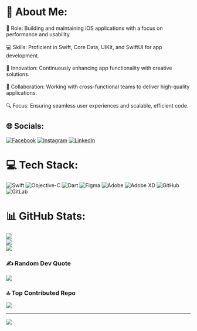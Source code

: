 # 💫 About Me:
📱 Role: Building and maintaining iOS applications with a focus on performance and usability.<br><br>💻 Skills: Proficient in Swift, Core Data, UIKit, and SwiftUI for app development.<br><br>🚀 Innovation: Continuously enhancing app functionality with creative solutions.<br><br>🤝 Collaboration: Working with cross-functional teams to deliver high-quality applications.<br><br>🔍 Focus: Ensuring seamless user experiences and scalable, efficient code.


## 🌐 Socials:
[![Facebook](https://img.shields.io/badge/Facebook-%231877F2.svg?logo=Facebook&logoColor=white)](https://facebook.com/jothimariyappan) [![Instagram](https://img.shields.io/badge/Instagram-%23E4405F.svg?logo=Instagram&logoColor=white)](https://instagram.com/j.o.t.h.i.m.a.r.y.a.p.p.a.n) [![LinkedIn](https://img.shields.io/badge/LinkedIn-%230077B5.svg?logo=linkedin&logoColor=white)](https://linkedin.com/in/jothimariyappan) 

# 💻 Tech Stack:
![Swift](https://img.shields.io/badge/swift-F54A2A?style=for-the-badge&logo=swift&logoColor=white) ![Objective-C](https://img.shields.io/badge/OBJECTIVE--C-%233A95E3.svg?style=for-the-badge&logo=apple&logoColor=white) ![Dart](https://img.shields.io/badge/dart-%230175C2.svg?style=for-the-badge&logo=dart&logoColor=white) ![Figma](https://img.shields.io/badge/figma-%23F24E1E.svg?style=for-the-badge&logo=figma&logoColor=white) ![Adobe](https://img.shields.io/badge/adobe-%23FF0000.svg?style=for-the-badge&logo=adobe&logoColor=white) ![Adobe XD](https://img.shields.io/badge/Adobe%20XD-470137?style=for-the-badge&logo=Adobe%20XD&logoColor=#FF61F6) ![GitHub](https://img.shields.io/badge/github-%23121011.svg?style=for-the-badge&logo=github&logoColor=white) ![GitLab](https://img.shields.io/badge/gitlab-%23181717.svg?style=for-the-badge&logo=gitlab&logoColor=white)
# 📊 GitHub Stats:
![](https://github-readme-stats.vercel.app/api?username=jothimariyappan&theme=one_dark_pro&hide_border=false&include_all_commits=true&count_private=true)<br/>
![](https://github-readme-streak-stats.herokuapp.com/?user=jothimariyappan&theme=one_dark_pro&hide_border=false)<br/>
![](https://github-readme-stats.vercel.app/api/top-langs/?username=jothimariyappan&theme=one_dark_pro&hide_border=false&include_all_commits=true&count_private=true&layout=compact)

### ✍️ Random Dev Quote
![](https://quotes-github-readme.vercel.app/api?type=vetical&theme=radical)

### 🔝 Top Contributed Repo
![](https://github-contributor-stats.vercel.app/api?username=jothimariyappan&limit=5&theme=dark&combine_all_yearly_contributions=true)

---
[![](https://visitcount.itsvg.in/api?id=jothimariyappan&icon=6&color=13)](https://visitcount.itsvg.in)

<!-- Proudly created with GPRM ( https://gprm.itsvg.in ) -->
